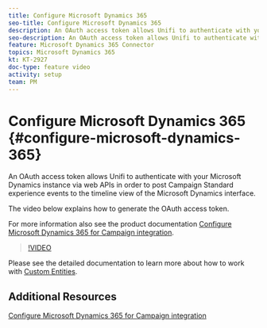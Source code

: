 ```yaml
---
title: Configure Microsoft Dynamics 365
seo-title: Configure Microsoft Dynamics 365
description: An OAuth access token allows Unifi to authenticate with your Microsoft Dynamics instance via web APIs in order to post Campaign Standard experience events to the timeline view of the Microsoft Dynamics interface. The video below explains how to generate the OAuth access token.
seo-description: An OAuth access token allows Unifi to authenticate with your Microsoft Dynamics instance via web APIs in order to post Campaign Standard experience events to the timeline view of the Microsoft Dynamics interface. The video below explains how to generate the OAuth access token.
feature: Microsoft Dynamics 365 Connector
topics: Microsoft Dynamics 365
kt: KT-2927
doc-type: feature video
activity: setup
team: PM
---
```


# Configure Microsoft Dynamics 365 {#configure-microsoft-dynamics-365}

An OAuth access token allows Unifi to authenticate with your Microsoft Dynamics instance via web APIs in order to post Campaign Standard experience events to the timeline view of the Microsoft Dynamics interface.

The video below explains how to generate the OAuth access token.

For more information also see the product documentation [Configure Microsoft Dynamics 365 for Campaign integration](https://helpx-internal.corp.adobe.com/content/help/en/campaign/kb/ms-dynamics-integration.html).

>[!VIDEO](https://video.tv.adobe.com/v/27637?quality=12)

Please see the detailed documentation to learn more about how to work with [Custom Entities](https://helpx.adobe.com/campaign/kb/acs-dynamics-custom-entities.html).

## Additional Resources

[Configure Microsoft Dynamics 365 for Campaign integration](https://helpx.adobe.com/content/help/en/campaign/kb/ms-dynamics-integration.html)
